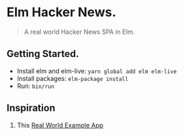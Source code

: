 # Elm Hacker News.

> A real world Hacker News SPA in Elm.

## Getting Started.

* Install elm and elm-live: `yarn global add elm elm-live`
* Install packages: `elm-package install`
* Run: `bin/run`

## Inspiration

1. This [Real World Example App][1]

[1]: https://github.com/rtfeldman/elm-spa-example

